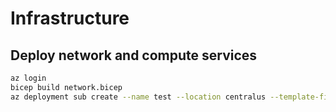 # Infrastructure

## Deploy network and compute services

```bash
az login
bicep build network.bicep
az deployment sub create --name test --location centralus --template-file network.json
```
